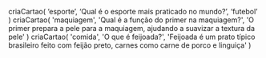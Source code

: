 criaCartao(
    ‘esporte’,
    ‘Qual é o esporte mais praticado no mundo?’,
    ‘futebol’
)
criaCartao(
'maquiagem',
'Qual é a função do primer na maquiagem?',
'O primer prepara a pele para a maquiagem, ajudando a suavizar a textura da pele'
)
criaCartao(
'comida',
'O que é feijoada?',
'Feijoada é um prato típico brasileiro feito com feijão preto, carnes como carne de porco e linguiça'
)
